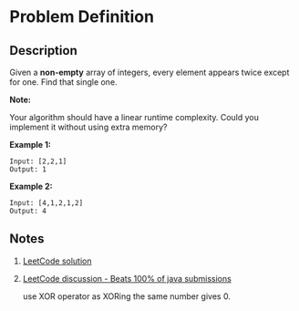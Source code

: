 # Problem Definition

## Description

Given a **non-empty** array of integers, every element appears twice except for one. Find that single one.

**Note:**

Your algorithm should have a linear runtime complexity. Could you implement it without using extra memory?

**Example 1:**

```text
Input: [2,2,1]
Output: 1
```

**Example 2:**

```text
Input: [4,1,2,1,2]
Output: 4
```

## Notes

1. [LeetCode solution](https://leetcode.com/problems/single-number/solution/)
1. [LeetCode discussion - Beats 100% of java submissions](https://leetcode.com/explore/interview/card/top-interview-questions-easy/92/array/549/discuss/143855/Beats-100-of-java-submissions)

    use XOR operator as XORing the same number gives 0.